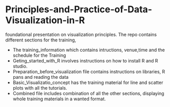 # Principles-and-Practice-of-Data-Visualization-in-R
foundational presentation on visualization principles. The repo contains different sections for the training,
- The training_information which contains intructions, venue,time and the schedule for the Training
- Geting_started_with_R involves instructions on how to install R and R studio.
- Preparation_before_visualization file contains instructions on libraries, R pans and reading the data
- Basic_Visualizatio_concept has the training material for line and scatter plots with all the tutorials.
- Combined file includes combination of all the other sections, displaying whole training materials in a wanted format.
